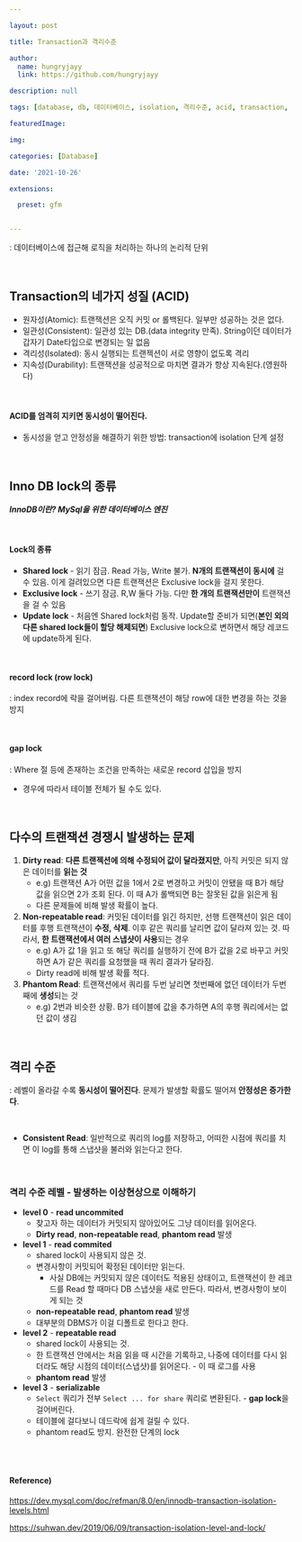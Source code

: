 ```yaml
---

layout: post

title: Transaction과 격리수준

author: 
  name: hungryjayy
  link: https://github.com/hungryjayy

description: null

tags: [database, db, 데이터베이스, isolation, 격리수준, acid, transaction, 트랜잭션]

featuredImage: 

img: 

categories: [Database]

date: '2021-10-26'

extensions:

  preset: gfm


---
```


: 데이터베이스에 접근해 로직을 처리하는 하나의 논리적 단위

<br>

## Transaction의 네가지 성질 (ACID)

* 원자성(Atomic): 트랜잭션은 오직 커밋 or 롤백된다. 일부만 성공하는 것은 없다.
* 일관성(Consistent): 일관성 있는 DB.(data integrity 만족). String이던 데이터가 갑자기 Date타입으로 변경되는 일 없음
* 격리성(Isolated): 동시 실행되는 트랜젝션이 서로 영향이 없도록 격리
* 지속성(Durability): 트랜잭션을 성공적으로 마치면 결과가 항상 지속된다.(영원하다)

<br>

#### ACID를 엄격히 지키면 동시성이 떨어진다.

* 동시성을 얻고 안정성을 해결하기 위한 방법: transaction에 isolation 단계 설정

<br>

## Inno DB lock의 종류

***InnoDB이란? MySql을 위한 데이터베이스 엔진***

<br>

#### Lock의 종류

* **Shared lock** - 읽기 잠금. Read 가능, Write 불가. **N개의 트랜잭션이 동시에** 걸 수 있음. 이게 걸려있으면 다른 트랜잭션은 Exclusive lock을 걸지 못한다.
* **Exclusive lock** - 쓰기 잠금. R,W 둘다 가능. 다만 **한 개의 트랜잭션만이** 트랜잭션을 걸 수 있음
* **Update lock** - 처음엔 Shared lock처럼 동작. Update할 준비가 되면(**본인 외의 다른 shared lock들이 할당 해제되면**) Exclusive lock으로 변하면서 해당 레코드에 update하게 된다.

<Br>

#### record lock (row lock)

: index record에 락을 걸어버림. 다른 트랜잭션이 해당 row에 대한 변경을 하는 것을 방지

<Br>

#### gap lock

: Where 절 등에 존재하는 조건을 만족하는 새로운 record 삽입을 방지

* 경우에 따라서 테이블 전체가 될 수도 있다.

<br>

## 다수의 트랜잭션 경쟁시 발생하는 문제

1. **Dirty read**:  **다른 트랜젝션에 의해 수정되어 값이 달라졌지만**, 아직 커밋은 되지 않은 데이터를 **읽는 것**
   * e.g) 트랜잭션 A가 어떤 값을 1에서 2로 변경하고 커밋이 안됐을 때 B가 해당 값을 읽으면 2가 조회 된다. 이 때 A가 롤백되면 B는 잘못된 값을 읽은게 됨
   * 다른 문제들에 비해 발생 확률이 높다.
2. **Non-repeatable read**: 커밋된 데이터를 읽긴 하지만, 선행 트랜잭션이 읽은 데이터를 후행 트랜잭션이 **수정, 삭제**. 이후 같은 쿼리를 날리면 값이 달라져 있는 것. 따라서, **한 트랜잭션에서 여러 스냅샷이 사용**되는 경우
   * e.g) A가 값 1을 읽고 또 해당 쿼리를 실행하기 전에 B가 값을 2로 바꾸고 커밋하면 A가 같은 쿼리를 요청했을 때 쿼리 결과가 달라짐.
   * Dirty read에 비해 발생 확률 적다.
3. **Phantom Read**: 트랜잭션에서 쿼리를 두번 날리면 첫번째에 없던 데이터가 두번째에 **생성**되는 것
   * e.g) 2번과 비슷한 상황. B가 테이블에 값을 추가하면 A의 후행 쿼리에서는 없던 값이 생김

<br>

## 격리 수준

: 레벨이 올라갈 수록 **동시성이 떨어진다**. 문제가 발생할 확률도 떨어져 **안정성은 증가한다**.

<br>

* **Consistent Read**: 일반적으로 쿼리의 log를 저장하고, 어떠한 시점에 쿼리를 치면 이 log를 통해 스냅샷을 불러와 읽는다고 한다.

<br>

### 격리 수준 레벨 - 발생하는 이상현상으로 이해하기

* **level 0** - **read uncommited**
  * 찾고자 하는 데이터가 커밋되지 않아있어도 그냥 데이터를 읽어온다.
  * **Dirty read**, **non-repeatable read**, **phantom read** 발생
* **level 1** - **read commited**
  * shared lock이 사용되지 않은 것.
  * 변경사항이 커밋되어 확정된 데이터만 읽는다.
    * 사실 DB에는 커밋되지 않은 데이터도 적용된 상태이고, 트랜잭션이 한 레코드를 Read 할 때마다 DB 스냅샷을 새로 만든다. 따라서, 변경사항이 보이게 되는 것
  * **non-repeatable read**, **phantom read** 발생
  * 대부분의 DBMS가 이걸 디폴트로 한다고 한다.
* **level 2** - **repeatable read**
  * shared lock이 사용되는 것.
  * 한 트랜잭션 안에서는 처음 읽을 때 시간을 기록하고, 나중에 데이터를 다시 읽더라도 해당 시점의 데이터(스냅샷)를 읽어온다. - 이 때 로그를  사용
  * **phantom read** 발생
* **level 3** - **serializable**
  * `Select` 쿼리가 전부 `Select ... for share` 쿼리로 변환된다. - **gap lock**을 걸어버린다.
  * 테이블에 걸다보니 데드락에 쉽게 걸릴 수 있다.
  * phantom read도 방지. 완전한 단계의 lock

<br><br>

#### Reference)

https://dev.mysql.com/doc/refman/8.0/en/innodb-transaction-isolation-levels.html

https://suhwan.dev/2019/06/09/transaction-isolation-level-and-lock/